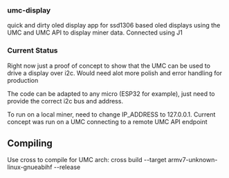 ### umc-display

quick and dirty oled display app for ssd1306 based oled displays using the UMC and UMC API to display miner data. Connected using J1

### Current Status
Right now just a proof of concept to show that the UMC can be used to drive a display over i2c. Would need alot more polish and error handling for production

The code can be adapted to any micro (ESP32 for example), just need to provide the correct i2c bus and address. 

To run on a local miner, need to change IP_ADDRESS to 127.0.0.1. Current concept was run on a UMC connecting to a remote UMC API endpoint

## Compiling
Use cross to compile for UMC arch:
  cross build --target armv7-unknown-linux-gnueabihf --release


